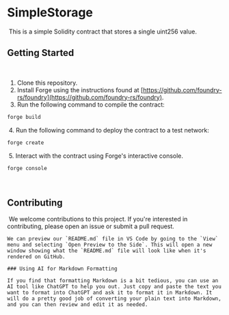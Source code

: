 # SimpleStorage

​
This is a simple Solidity contract that stores a single uint256 value.
​

## Getting Started

​

1. Clone this repository.
2. Install Forge using the instructions found at [https://github.com/foundry-rs/foundry](https://github.com/foundry-rs/foundry).
3. Run the following command to compile the contract:
   ​

```bash
forge build
```

​ 4. Run the following command to deploy the contract to a test network:
​

```bash
forge create
```

​ 5. Interact with the contract using Forge's interactive console.
​

```bash
forge console
```

​

## Contributing

​
We welcome contributions to this project. If you're interested in contributing, please open an issue or submit a pull request.

```
We can preview our `README.md` file in VS Code by going to the `View` menu and selecting `Open Preview to the Side`. This will open a new window showing what the `README.md` file will look like when it's rendered on GitHub.
​
### Using AI for Markdown Formatting
​
If you find that formatting Markdown is a bit tedious, you can use an AI tool like ChatGPT to help you out. Just copy and paste the text you want to format into ChatGPT and ask it to format it in Markdown. It will do a pretty good job of converting your plain text into Markdown, and you can then review and edit it as needed.
```
